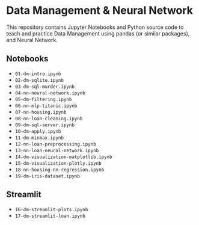 # Data Management &amp; Neural Network

This repository contains Jupyter Notebooks and Python source code to teach and practice Data Management using pandas
(or similar packages), and Neural Network.

## Notebooks

- `01-dm-intro.ipynb`
- `02-dm-sqlite.ipynb`
- `03-dm-sql-murder.ipynb`
- `04-nn-neural-network.ipynb`
- `05-dm-filtering.ipynb`
- `06-nn-mlp-titanic.ipynb`
- `07-nn-housing.ipynb`
- `08-nn-loan-cleaning.ipynb`
- `09-dm-sql-server.ipynb`
- `10-dm-apply.ipynb`
- `11-dm-minmax.ipynb`
- `12-nn-loan-preprocessing.ipynb`
- `13-nn-loan-neural-network.ipynb`
- `14-dm-visualization-matplotlib.ipynb`
- `15-dm-visualization-plotly.ipynb`
- `18-nn-housing-nn-regression.ipynb`
- `19-dm-iris-dataset.ipynb`

## Streamlit

- `16-dm-streamlit-plots.ipynb`
- `17-dm-streamlit-loan.ipynb`